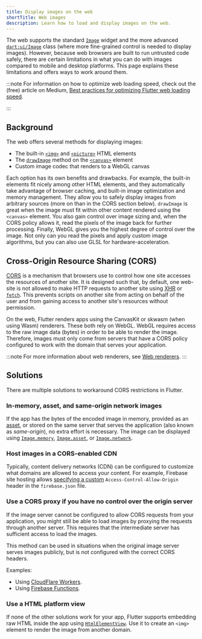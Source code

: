 ```yaml
---
title: Display images on the web
shortTitle: Web images
description: Learn how to load and display images on the web.
---
```


The web supports the standard [`Image`][] widget and the more
advanced [`dart:ui/Image`][] class (where more fine-grained control
is needed to display images).
However, because web browsers are built to run untrusted code safely,
there are certain limitations in what you can do with images compared
to mobile and desktop platforms. This page explains these limitations
and offers ways to work around them.

[`Image`]: {{site.api}}/flutter/widgets/Image-class.html
[`dart:ui/Image`]: {{site.api}}/flutter/dart-ui/Image-class.html

:::note
For information on how to optimize web loading speed,
check out the (free) article on Medium,
[Best practices for optimizing Flutter web loading speed][article].

[article]: {{site.flutter-medium}}/best-practices-for-optimizing-flutter-web-loading-speed-7cc0df14ce5c
:::

## Background

The web offers several methods for displaying images:

- The built-in [`<img>`][] and [`<picture>`][] HTML elements
- The [`drawImage`][] method on the [`<canvas>`][] element
- Custom image codec that renders to a WebGL canvas

Each option has its own benefits and drawbacks.
For example, the built-in elements fit nicely among
other HTML elements, and they automatically take
advantage of browser caching, and built-in image
optimization and memory management.
They allow you to safely display images from arbitrary sources
(more on than in the CORS section below).
`drawImage` is great when the image must fit within
other content rendered using the `<canvas>` element.
You also gain control over image sizing and,
when the CORS policy allows it, read the pixels
of the image back for further processing.
Finally, WebGL gives you the highest degree of
control over the image. Not only can you read the pixels and
apply custom image algorithms, but you can also use GLSL for
hardware-acceleration.

[`<img>`]: https://developer.mozilla.org/docs/Web/HTML/Element/img
[`<picture>`]: https://developer.mozilla.org/docs/Web/HTML/Element/picture
[`drawImage`]: https://developer.mozilla.org/docs/Web/API/CanvasRenderingContext2D/drawImage
[`<canvas>`]: https://developer.mozilla.org/docs/Web/HTML/Element/canvas

## Cross-Origin Resource Sharing (CORS)

[CORS][] is a mechanism that browsers use to control how
one site accesses the resources of another site. It is
designed such that, by default, one web-site is not
allowed to make HTTP requests to another site using
[XHR][] or [`fetch`][].
This prevents scripts on another site from acting on
behalf of the user and from gaining access to another
site's resources without permission.

On the web, Flutter renders apps using the CanvasKit
or skwasm (when using Wasm) renderers. These both rely
on WebGL. WebGL requires access to the raw image data
(bytes) in order to be able to render the image.
Therefore, images must only come from servers that
have a CORS policy configured to work with the domain
that serves your application.

:::note
For more information about web renderers, see
[Web renderers][].
:::

[CORS]: https://developer.mozilla.org/docs/Web/HTTP/CORS
[XHR]: https://developer.mozilla.org/docs/Web/API/XMLHttpRequest
[`fetch`]: https://developer.mozilla.org/docs/Web/API/Fetch_API/Using_Fetch
[Web renderers]: /platform-integration/web/renderers

## Solutions

There are multiple solutions to workaround CORS restrictions
in Flutter.

### In-memory, asset, and same-origin network images

If the app has the bytes of the encoded image in memory,
provided as an [asset][], or stored on the
same server that serves the application
(also known as _same-origin_), no extra effort is necessary.
The image can be displayed using
[`Image.memory`][], [`Image.asset`][], or [`Image.network`][].

[asset]: /ui/assets/assets-and-images
[`Image.memory`]: {{site.api}}/flutter/widgets/Image/Image.memory.html
[`Image.asset`]: {{site.api}}/flutter/widgets/Image/Image.asset.html
[`Image.network`]: {{site.api}}/flutter/widgets/Image/Image.network.html

### Host images in a CORS-enabled CDN

Typically, content delivery networks (CDN)
can be configured to customize what domains
are allowed to access your content.
For example, Firebase site hosting allows
[specifying a custom][custom-header] `Access-Control-Allow-Origin`
header in the `firebase.json` file.

[custom-header]: {{site.firebase}}/docs/hosting/full-config#headers

### Use a CORS proxy if you have no control over the origin server

If the image server cannot be configured to allow CORS
requests from your application,
you might still be able to load images by proxying
the requests through another server. This requires that the
intermediate server has sufficient access to load the images.

This method can be used in situations when the original
image server serves images publicly,
but is not configured with the correct CORS headers.

Examples:

* Using [CloudFlare Workers][].
* Using [Firebase Functions][].

[CloudFlare Workers]: https://developers.cloudflare.com/workers/examples/cors-header-proxy
[Firebase Functions]: {{site.github}}/7kfpun/cors-proxy

### Use a HTML platform view

If none of the other solutions work for your app, Flutter
supports embedding raw HTML inside the app using
[`HtmlElementView`][].  Use it to create an `<img>`
element to render the image from another domain.

[`HtmlElementView`]: {{site.api}}/flutter/widgets/HtmlElementView-class.html
